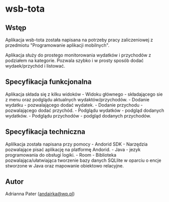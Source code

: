 # wsb-tota

## Wstęp
Aplikacja wsb-tota została napisana na potrzeby pracy zaliczeniowej z przedmiotu
"Programowanie aplikacji mobilnych".


Aplikacja służy do prostego monitorowania wydatków i przychodów z podziałem na kategorie. Pozwala
szybko i w prosty sposób dodać wydaek/przychód i listować.

## Specyfikacja funkcjonalna
Aplikacja składa się z kilku widoków
    - Widoku głównego - składającego sie z menu oraz podglądu aktualnych wydaktów/przychodów.
    - Dodanie wydatku - pozwalającego dodać wydatek.
    - Dodanie przychodu - pozwalającego dodać przychód.
    - Podglądu wydatków - podgląd dodanych wydatków.
    - Podglądu przychodów - podgląd dodanych przychodów.

## Specyfikacja techniczna
Aplilkacja została napisana przy pomocy
    - Andorid SDK - Narzędzia pozwalające pisać aplikację na platformę Andorid.
    - Java - jezyk programowania do obsługi logiki.
    - Room - Biblioteka pozwalająca/ułatwiająca tworzenie bazy danych SQLlite w oparciu o 
        encje stworzone w Java oraz mapowanie obiektowo relacyjne. 
        
        
        
        
## Autor
Adrianna Pater (andairka@wp.pl)
